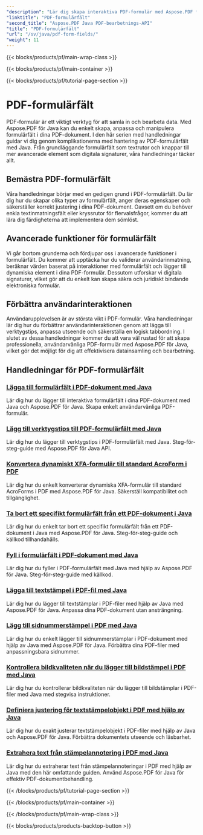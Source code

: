 ```yaml
---
"description": "Lär dig skapa interaktiva PDF-formulär med Aspose.PDF för Java. Omfattande handledningar för effektiv hantering av formulärfält."
"linktitle": "PDF-formulärfält"
"second_title": "Aspose.PDF Java PDF-bearbetnings-API"
"title": "PDF-formulärfält"
"url": "/sv/java/pdf-form-fields/"
"weight": 11
---
```


{{< blocks/products/pf/main-wrap-class >}}

{{< blocks/products/pf/main-container >}}

{{< blocks/products/pf/tutorial-page-section >}}

# PDF-formulärfält


PDF-formulär är ett viktigt verktyg för att samla in och bearbeta data. Med Aspose.PDF för Java kan du enkelt skapa, anpassa och manipulera formulärfält i dina PDF-dokument. I den här serien med handledningar guidar vi dig genom komplikationerna med hantering av PDF-formulärfält med Java. Från grundläggande formulärfält som textrutor och knappar till mer avancerade element som digitala signaturer, våra handledningar täcker allt.

## Bemästra PDF-formulärfält

Våra handledningar börjar med en gedigen grund i PDF-formulärfält. Du lär dig hur du skapar olika typer av formulärfält, anger deras egenskaper och säkerställer korrekt justering i dina PDF-dokument. Oavsett om du behöver enkla textinmatningsfält eller kryssrutor för flervalsfrågor, kommer du att lära dig färdigheterna att implementera dem sömlöst.

## Avancerade funktioner för formulärfält

Vi går bortom grunderna och fördjupar oss i avancerade funktioner i formulärfält. Du kommer att upptäcka hur du validerar användarinmatning, beräknar värden baserat på interaktioner med formulärfält och lägger till dynamiska element i dina PDF-formulär. Dessutom utforskar vi digitala signaturer, vilket gör att du enkelt kan skapa säkra och juridiskt bindande elektroniska formulär.

## Förbättra användarinteraktionen

Användarupplevelsen är av största vikt i PDF-formulär. Våra handledningar lär dig hur du förbättrar användarinteraktionen genom att lägga till verktygstips, anpassa utseende och säkerställa en logisk tabbordning. I slutet av dessa handledningar kommer du att vara väl rustad för att skapa professionella, användarvänliga PDF-formulär med Aspose.PDF för Java, vilket gör det möjligt för dig att effektivisera datainsamling och bearbetning.

## Handledningar för PDF-formulärfält
### [Lägga till formulärfält i PDF-dokument med Java](./add-form-field-in-pdf-document-using-java/)
Lär dig hur du lägger till interaktiva formulärfält i dina PDF-dokument med Java och Aspose.PDF för Java. Skapa enkelt användarvänliga PDF-formulär.
### [Lägg till verktygstips till PDF-formulärfält med Java](./add-tooltip-to-pdf-form-field-with-java/)
Lär dig hur du lägger till verktygstips i PDF-formulärfält med Java. Steg-för-steg-guide med Aspose.PDF för Java API.
### [Konvertera dynamiskt XFA-formulär till standard AcroForm i PDF](./convert-dynamic-xfa-form-to-standard-acroform-in-pdf/)
Lär dig hur du enkelt konverterar dynamiska XFA-formulär till standard AcroForms i PDF med Aspose.PDF för Java. Säkerställ kompatibilitet och tillgänglighet.
### [Ta bort ett specifikt formulärfält från ett PDF-dokument i Java](./delete-particular-form-field-from-pdf-document-in-java/)
Lär dig hur du enkelt tar bort ett specifikt formulärfält från ett PDF-dokument i Java med Aspose.PDF för Java. Steg-för-steg-guide och källkod tillhandahålls.
### [Fyll i formulärfält i PDF-dokument med Java](./fill-form-field-in-pdf-document-with-java/)
Lär dig hur du fyller i PDF-formulärfält med Java med hjälp av Aspose.PDF för Java. Steg-för-steg-guide med källkod.
### [Lägga till textstämpel i PDF-fil med Java](./adding-text-stamp-in-pdf-file-using-java/)
Lär dig hur du lägger till textstämplar i PDF-filer med hjälp av Java med Aspose.PDF för Java. Anpassa dina PDF-dokument utan ansträngning.
### [Lägg till sidnummerstämpel i PDF med Java](./add-page-number-stamp-in-pdf-using-java/)
Lär dig hur du enkelt lägger till sidnummerstämplar i PDF-dokument med hjälp av Java med Aspose.PDF för Java. Förbättra dina PDF-filer med anpassningsbara sidnummer.
### [Kontrollera bildkvaliteten när du lägger till bildstämpel i PDF med Java](./control-image-quality-when-adding-image-stamp-in-pdf-using-java/)
Lär dig hur du kontrollerar bildkvaliteten när du lägger till bildstämplar i PDF-filer med Java med stegvisa instruktioner.
### [Definiera justering för textstämpelobjekt i PDF med hjälp av Java](./define-alignment-for-text-stamp-object-in-pdf-using-java/)
Lär dig hur du exakt justerar textstämpelobjekt i PDF-filer med hjälp av Java och Aspose.PDF för Java. Förbättra dokumentets utseende och läsbarhet.
### [Extrahera text från stämpelannotering i PDF med Java](./extract-text-from-stamp-annotation-in-pdf-using-java/)
Lär dig hur du extraherar text från stämpelannoteringar i PDF med hjälp av Java med den här omfattande guiden. Använd Aspose.PDF för Java för effektiv PDF-dokumentbehandling.

{{< /blocks/products/pf/tutorial-page-section >}}

{{< /blocks/products/pf/main-container >}}

{{< /blocks/products/pf/main-wrap-class >}}

{{< blocks/products/products-backtop-button >}}